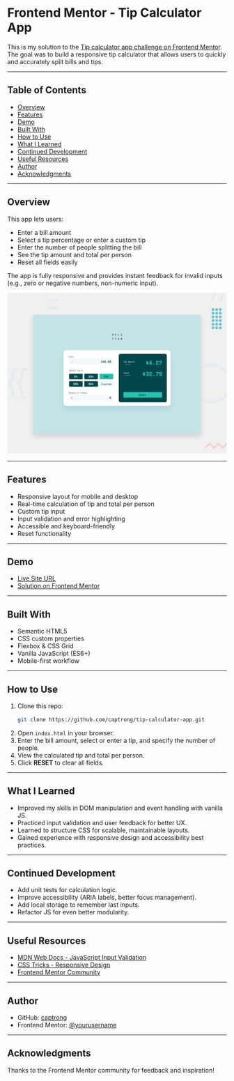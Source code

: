 # Frontend Mentor - Tip Calculator App

This is my solution to the [Tip calculator app challenge on Frontend Mentor](https://www.frontendmentor.io/challenges/tip-calculator-app-ugJNGbJUX). The goal was to build a responsive tip calculator that allows users to quickly and accurately split bills and tips.

---

## Table of Contents

- [Overview](#overview)
- [Features](#features)
- [Demo](#demo)
- [Built With](#built-with)
- [How to Use](#how-to-use)
- [What I Learned](#what-i-learned)
- [Continued Development](#continued-development)
- [Useful Resources](#useful-resources)
- [Author](#author)
- [Acknowledgments](#acknowledgments)

---

## Overview

This app lets users:
- Enter a bill amount
- Select a tip percentage or enter a custom tip
- Enter the number of people splitting the bill
- See the tip amount and total per person
- Reset all fields easily

The app is fully responsive and provides instant feedback for invalid inputs (e.g., zero or negative numbers, non-numeric input).

![Screenshot of the Tip Calculator App](./preview.jpg)

---

## Features

- Responsive layout for mobile and desktop
- Real-time calculation of tip and total per person
- Custom tip input
- Input validation and error highlighting
- Accessible and keyboard-friendly
- Reset functionality

---

## Demo

- [Live Site URL](https://tip-calculator-pied-beta.vercel.app/)
- [Solution on Frontend Mentor](https://www.frontendmentor.io/challenges/tip-calculator-app-ugJNGbJUX?tab=solutions)

---

## Built With

- Semantic HTML5
- CSS custom properties
- Flexbox & CSS Grid
- Vanilla JavaScript (ES6+)
- Mobile-first workflow

---

## How to Use

1. Clone this repo:
    ```bash
    git clone https://github.com/captrong/tip-calculator-app.git
    ```
2. Open `index.html` in your browser.
3. Enter the bill amount, select or enter a tip, and specify the number of people.
4. View the calculated tip and total per person.
5. Click **RESET** to clear all fields.

---

## What I Learned

- Improved my skills in DOM manipulation and event handling with vanilla JS.
- Practiced input validation and user feedback for better UX.
- Learned to structure CSS for scalable, maintainable layouts.
- Gained experience with responsive design and accessibility best practices.

---

## Continued Development

- Add unit tests for calculation logic.
- Improve accessibility (ARIA labels, better focus management).
- Add local storage to remember last inputs.
- Refactor JS for even better modularity.

---

## Useful Resources

- [MDN Web Docs - JavaScript Input Validation](https://developer.mozilla.org/en-US/docs/Learn/Forms/Form_validation)
- [CSS Tricks - Responsive Design](https://css-tricks.com/snippets/css/media-queries-for-standard-devices/)
- [Frontend Mentor Community](https://www.frontendmentor.io/solutions)

---

## Author

- GitHub: [captrong](https://github.com/capt-rong)
- Frontend Mentor: [@yourusername](https://www.frontendmentor.io/profile/captrong)

---

## Acknowledgments

Thanks to the Frontend Mentor community for feedback and inspiration!
